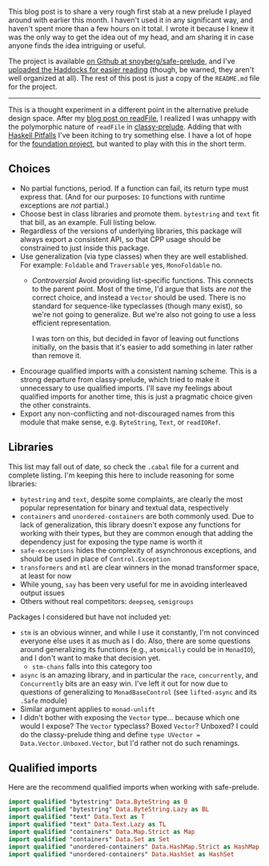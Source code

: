This blog post is to share a very rough first stab at a new prelude I
played around with earlier this month. I haven't used it in any
significant way, and haven't spent more than a few hours on it
total. I wrote it because I knew it was the only way to get the idea
out of my head, and am sharing it in case anyone finds the idea
intriguing or useful.

The project is available
[on Github at snoyberg/safe-prelude](https://github.com/snoyberg/safe-prelude#readme),
and I've
[uploaded the Haddocks for easier reading](/static/safe-prelude/SafePrelude.html)
(though, be warned, they aren't well organized at all). The rest of
this post is just a copy of the `README.md` file for the project.

* * *

This is a thought experiment in a different point in the alternative
prelude design space. After my
[blog post on readFile](http://www.snoyman.com/blog/2016/12/beware-of-readfile),
I realized I was unhappy with the polymorphic nature of `readFile` in
[classy-prelude](https://www.stackage.org/package/classy-prelude). Adding
that with
[Haskell Pitfalls](http://lorepub.com/post/2016-12-17-Haskell-Pitfalls)
I've been itching to try something else. I have a lot of hope for the
[foundation project](https://github.com/haskell-foundation/foundation#readme),
but wanted to play with this in the short term.

## Choices

* No partial functions, period. If a function can fail, its return
  type must express that. (And for our purposes: `IO` functions with
  runtime exceptions are _not_ partial.)
* Choose best in class libraries and promote them. `bytestring` and
  `text` fit that bill, as an example. Full listing below.
* Regardless of the versions of underlying libraries, this package
  will always export a consistent API, so that CPP usage should be
  constrained to just inside this package.
* Use generalization (via type classes) when they are well
  established. For example: `Foldable` and `Traversable` yes,
  `MonoFoldable` no.
    * _Controversial_ Avoid providing list-specific functions. This
      connects to the parent point. Most of the time, I'd argue that
      lists are _not_ the correct choice, and instead a `Vector`
      should be used. There is no standard for sequence-like
      typeclasses (though many exist), so we're not going to
      generalize. But we're also not going to use a less efficient
      representation.

      I was torn on this, but decided in favor of leaving out
      functions initially, on the basis that it's easier to add
      something in later rather than remove it.
* Encourage qualified imports with a consistent naming scheme. This is
  a strong departure from classy-prelude, which tried to make it
  unnecessary to use qualified imports. I'll save my feelings about
  qualified imports for another time, this is just a pragmatic choice
  given the other constraints.
* Export any non-conflicting and not-discouraged names from this
  module that make sense, e.g. `ByteString`, `Text`, or `readIORef`.

## Libraries

This list may fall out of date, so check the `.cabal` file for a
current and complete listing. I'm keeping this here to include
reasoning for some libraries:

* `bytestring` and `text`, despite some complaints, are clearly the
  most popular representation for binary and textual data,
  respectively
* `containers` and `unordered-containers` are both commonly used. Due
  to lack of generalization, this library doesn't expose any functions
  for working with their types, but they are common enough that adding
  the dependency just for exposing the type name is worth it
* `safe-exceptions` hides the complexity of asynchronous exceptions,
  and should be used in place of `Control.Exception`
* `transformers` and `mtl` are clear winners in the monad transformer
  space, at least for now
* While young, `say` has been very useful for me in avoiding
  interleaved output issues
* Others without real competitors: `deepseq`, `semigroups`

Packages I considered but have not included yet:

* `stm` is an obvious winner, and while I use it constantly, I'm not
convinced everyone else uses it as much as I do. Also, there are some
questions around generalizing its functions (e.g., `atomically` could
be in `MonadIO`), and I don't want to make that decision yet.
    * `stm-chans` falls into this category too
* `async` is an amazing library, and in particular the `race`,
  `concurrently`, and `Concurrently` bits are an easy win. I've left
  it out for now due to questions of generalizing to
  `MonadBaseControl` (see `lifted-async` and its `.Safe` module)
* Similar argument applies to `monad-unlift`
* I didn't bother with exposing the `Vector` type... because which one
  would I expose? The `Vector` typeclass? Boxed `Vector`? Unboxed? I
  could do the classy-prelude thing and define `type UVector =
  Data.Vector.Unboxed.Vector`, but I'd rather not do such renamings.

## Qualified imports

Here are the recommend qualified imports when working with safe-prelude.

```haskell
import qualified "bytestring" Data.ByteString as B
import qualified "bytestring" Data.ByteString.Lazy as BL
import qualified "text" Data.Text as T
import qualified "text" Data.Text.Lazy as TL
import qualified "containers" Data.Map.Strict as Map
import qualified "containers" Data.Set as Set
import qualified "unordered-containers" Data.HashMap.Strict as HashMap
import qualified "unordered-containers" Data.HashSet as HashSet
```
